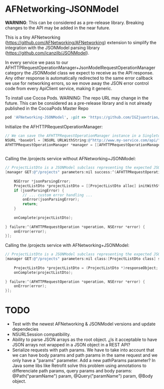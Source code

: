 AFNetworking-JSONModel
======================

**WARNING**: This can be considered as a pre-release library. Breaking changes to the API may be added in the near future.

This is a tiny AFNetworking (https://github.com/AFNetworking/AFNetworking) extension to simplify the integration with the JSONModel parsing library (https://github.com/icanzilb/JSONModel).

In every service we pass to our AFHTTPRequestOperationManager+JsonModelRequestOperationManager category the JSONModel class we expect to receive as the API response. Any other response is automatically redirected to the same error callback we use for networking errors, so we move away the JSON error control code from every ApiClient service, making it generic.

To install use Cocoa Pods. WARNING: The repo URL may change in the future. This can be considered as a pre-release library and is not already published in the CocoaPods Master Repo
````ruby
pod 'AFNetworking-JSONModel', :git => 'https://github.com/IGZjuantrias/AFNetworking-JSONModel.git'
````

Initialize the AFHTTPRequestOperationManager:
````objective-c
// We can save the AFHTTPRequestOperationManager instance in a Singleton to reuse it in other services
NSURL *baseUrl = [NSURL URLWithString:@"http://www.my-service.com/api/"];
AFHTTPRequestOperationManager *manager = [[AFHTTPRequestOperationManager alloc] initWithBaseURL:baseUrl];
    
````

Calling the /projects service without AFNetworking+JSONModel:
````objective-c
// ProjectListDto is a JSONModel subclass representing the expected JSON from the service
[manager GET:@"/projects" parameters:nil success:^(AFHTTPRequestOperation *operation, id responseObject) {
        
    NSError *jsonParsingError;
    ProjectListDto *projectListDto = [[ProjectListDto alloc] initWithString:operation.responseString usingEncoding:NSUTF8StringEncoding error:&jsonParsingError];
    if (jsonParsingError) {
        // ... custom error handling ...
        onError(jsonParsingError);
        return;
    }
        
    onComplete(projectListDto);
        
} failure:^(AFHTTPRequestOperation *operation, NSError *error) {
    onError(error);
}];
````

Calling the /projects service with AFNetworking+JSONModel:
````objective-c
// ProjectListDto is a JSONModel subclass representing the expected JSON from the service
[manager GET:@"/projects" parameters:nil class:[ProjectListDto class] success:^(AFHTTPRequestOperation *operation, id responseObject) {
        
    ProjectListDto *projectListDto = (ProjectListDto *)responseObject;
    onComplete(projectListDto);
        
} failure:^(AFHTTPRequestOperation *operation, NSError *error) {
    onError(error);
}];
````


TODO
===
- Test with the newest AFNetworking & JSONModel versions and update dependecies
- NSURLSession compatibility.
- Ability to parse JSON arrays as the root object. ¿Is it acceptable to have JSON arrays not wrapped in a JSON object in a REST API?
- Serialize requests with path params. We have to take into account that we can have body params and path params in the same request and we only have a "params" parameter. Add a new pathParams parameter? In Java some libs like Retrofit solve this problem using annotations to differenciate path params, query params and body params: @Path("paramName") param, @Query("paramName") param, @Body object.
